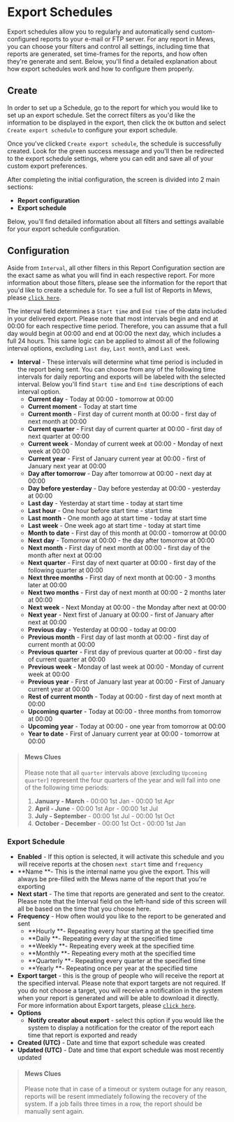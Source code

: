 # Export Schedules

Export schedules allow you to regularly and automatically send custom-configured reports to your e-mail or FTP server. For any report in Mews, you can choose your filters and control all settings, including time that reports are generated, set time-frames for the reports, and how often they're generate and sent. Below, you'll find a detailed explanation about how export schedules work and how to configure them properly.

## Create

In order to set up a Schedule, go to the report for which you would like to set up an export schedule. Set the correct filters as you'd like the information to be displayed in the export, then click the `OK` button and select `Create export schedule` to configure your export schedule.

Once you've clicked `Create export schedule`, the schedule is successfully created. Look for the green success message and you'll then be redirected to the export schedule settings, where you can edit and save all of your custom export preferences.

After completing the initial configuration, the screen is divided into 2 main sections:

* **Report configuration**
* **Export schedule**

Below, you'll find detailed information about all filters and settings available for your export schedule configuration.

## Configuration

Aside from `Interval`, all other filters in this Report Configuration section are the exact same as what you will find in each respective report. For more information about those filters, please see the information for the report that you'd like to create a schedule for. To see a full list of Reports in Mews, please [`click here`](../../).

The interval field determines a `Start time` and `End time` of the data included in your delivered export. Please note that most intervals begin and end at 00:00 for each respective time period. Therefore, you can assume that a full day would begin at 00:00 and end at 00:00 the next day, which includes a full 24 hours. This same logic can be applied to almost all of the following interval options, excluding `Last day`, `Last month`, and `Last week`.

* **Interval** - These intervals will determine what time period is included in the report being sent. You can choose from any of the following time intervals for daily reporting and exports will be labeled with the selected interval. Below you'll find `Start time` and `End time` descriptions of each interval option.
  * **Current day** - Today at 00:00 - tomorrow at 00:00
  * **Current moment** - Today at start time
  * **Current month** - First day of current month at 00:00 - first day of next month at 00:00
  * **Current quarter** - First day of current quarter at 00:00 - first day of next quarter at 00:00
  * **Current week** - Monday of current week at 00:00 - Monday of next week at 00:00 
  * **Current year** - First of January current year at 00:00 - first of January next year at 00:00
  * **Day after tomorrow** - Day after tomorrow at 00:00 - next day at 00:00
  * **Day before yesterday** - Day before yesterday at 00:00 - yesterday at 00:00
  * **Last day** - Yesterday at start time - today at start time
  * **Last hour** - One hour before start time - start time
  * **Last month** - One month ago at start time - today at start time
  * **Last week** - One week ago at start time - today at start time
  * **Month to date** - First day of this month at 00:00 - tomorrow at 00:00
  * **Next day** - Tomorrow at 00:00 - the day after tomorrow at 00:00
  * **Next month** - First day of next month at 00:00 - first day of the month after next at 00:00
  * **Next quarter** - First day of next quarter at 00:00 - first day of the following quarter at 00:00
  * **Next three months** - First day of next month at 00:00 - 3 months later at 00:00
  * **Next two months** - First day of next month at 00:00 - 2 months later at 00:00
  * **Next week** - Next Monday at 00:00 - the Monday after next at 00:00
  * **Next year** - Next first of January at 00:00 - first of January after next at 00:00
  * **Previous day** - Yesterday at 00:00 - today at 00:00
  * **Previous month** - First day of last month at 00:00 - first day of current month at 00:00
  * **Previous quarter** - First day of previous quarter at 00:00 - first day of current quarter at 00:00
  * **Previous week** - Monday of last week at 00:00 - Monday of current week at 00:00
  * **Previous year** - First of January last year at 00:00 - First of January current year at 00:00
  * **Rest of current month** - Today at 00:00 - first day of next month at 00:00
  * **Upcoming quarter** - Today at 00:00 - three months from tomorrow at 00:00
  * **Upcoming year** - Today at 00:00 - one year from tomorrow at 00:00
  * **Year to date** - First of January current year at 00:00 - tomorrow at 00:00

> #### Mews Clues
>
> Please note that all `quarter` intervals above \(excluding `Upcoming quarter`\) represent the four quarters of the year and will fall into one of the following time periods:
>
> 1. **January - March** - 00:00 1st Jan - 00:00 1st Apr
> 2. **April - June** - 00:00 1st Apr - 00:00 1st Jul
> 3. **July - September** - 00:00 1st Jul - 00:00 1st Oct
> 4. **October - December** - 00:00 1st Oct - 00:00 1st Jan

### Export Schedule

* **Enabled** - If this option is selected, it will activate this schedule and you will receive reports at the chosen `next start` time and `frequency`
* **Name **- This is the internal name you give the export. This will always be pre-filled with the Mews name of the report that you're exporting
* **Next start** - The time that reports are generated and sent to the creator. Please note that the Interval field on the left-hand side of this screen will all be based on the time that you choose here.  
* **Frequency** - How often would you like to the report to be generated and sent
  * **Hourly **- Repeating every hour starting at the specified time
  * **Daily **- Repeating every day at the specified time
  * **Weekly **- Repeating every week at the specified time
  * **Monthly **- Repeating every moth at the specified time
  * **Quarterly **- Repeating every quarter at the specified time
  * **Yearly **- Repeating once per year at the specified time
* **Export target** - this is the group of people who will receive the report at the specified interval. Please note that export targets are not required. If you do not choose a target, you will receive a notification in the system when your report is generated and will be able to download it directly. For more information about Export targets, please [`click here`](export-targets.md). 
* **Options**
  * **Notify creator about export** - select this option if you would like the system to display a notification for the creator of the report each time that report is exported and ready
* **Created \(UTC\)** - Date and time that export schedule was created
* **Updated \(UTC\)** - Date and time that export schedule was most recently updated

> #### Mews Clues
>
> Please note that in case of a timeout or system outage for any reason, reports will be resent immediately following the recovery of the system. If a job fails three times in a row, the report should be manually sent again.

